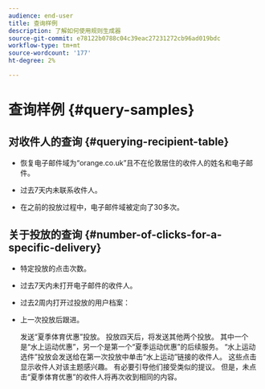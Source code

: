 ```yaml
---
audience: end-user
title: 查询样例
description: 了解如何使用规则生成器
source-git-commit: e78122b0788c04c39eac27231272cb96ad019bdc
workflow-type: tm+mt
source-wordcount: '177'
ht-degree: 2%

---
```


# 查询样例 {#query-samples}

## 对收件人的查询 {#querying-recipient-table}

* 恢复电子邮件域为“orange.co.uk”且不在伦敦居住的收件人的姓名和电子邮件。

* 过去7天内未联系收件人。

* 在之前的投放过程中，电子邮件域被定向了30多次。

## 关于投放的查询 {#number-of-clicks-for-a-specific-delivery}

* 特定投放的点击次数。

* 过去7天内未打开电子邮件的收件人。

* 过去2周内打开过投放的用户档案：

* 上一次投放后跟进。

  发送“夏季体育优惠”投放。 投放四天后，将发送其他两个投放。 其中一个是“水上运动优惠”，另一个是第一个“夏季运动优惠”的后续服务。 “水上运动选件”投放会发送给在第一次投放中单击“水上运动”链接的收件人。 这些点击显示收件人对该主题感兴趣。 有必要引导他们接受类似的提议。 但是，未点击“夏季体育优惠”的收件人将再次收到相同的内容。
